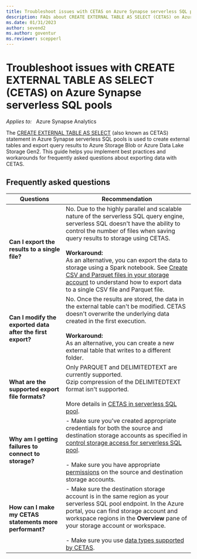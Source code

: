 ```yaml
---
title: Troubleshoot issues with CETAS on Azure Synapse serverless SQL pools
description: FAQs about CREATE EXTERNAL TABLE AS SELECT (CETAS) on Azure Synapse serverless SQL pools.
ms.date: 01/31/2023
author: sevend2
ms.author: goventur
ms.reviewer: scepperl
---
```


# Troubleshoot issues with CREATE EXTERNAL TABLE AS SELECT (CETAS) on Azure Synapse serverless SQL pools

_Applies to:_ &nbsp; Azure Synapse Analytics

The [CREATE EXTERNAL TABLE AS SELECT](/azure/synapse-analytics/sql/develop-tables-cetas) (also known as CETAS) statement in Azure Synapse serverless SQL pools is used to create external tables and export query results to Azure Storage Blob or Azure Data Lake Storage Gen2. This guide helps you implement best practices and workarounds for frequently asked questions about exporting data with CETAS.

## Frequently asked questions

|Questions|Recommendation|
|--|--|
|**Can I export the results to a single file?**|No. Due to the highly parallel and scalable nature of the serverless SQL query engine, serverless SQL doesn't have the ability to control the number of files when saving query results to storage using CETAS.<br><br>**Workaround:**<br>As an alternative, you can export the data to storage using a Spark notebook. See [Create CSV and Parquet files in your storage account](/azure/synapse-analytics/get-started-analyze-storage#create-csv-and-parquet-files-in-your-storage-account) to understand how to export data to a single CSV file and Parquet file.|
|**Can I modify the exported data after the first export?**|No. Once the results are stored, the data in the external table can't be modified. CETAS doesn't overwrite the underlying data created in the first execution.<br><br>**Workaround:**<br>As an alternative, you can create a new external table that writes to a different folder.|
|**What are the supported export file formats?**|Only PARQUET and DELIMITEDTEXT are currently supported.<br>Gzip compression of the DELIMITEDTEXT format isn't supported.<br><br>More details in [CETAS in serverless SQL pool](/azure/synapse-analytics/sql/develop-tables-cetas).|
|**Why am I getting failures to connect to storage?**|- Make sure you've created appropriate credentials for both the source and destination storage accounts as specified in [control storage access for serverless SQL pool](/azure/synapse-analytics/sql/develop-storage-files-storage-access-control).<br><br> - Make sure you have appropriate [permissions](/azure/synapse-analytics/sql/develop-tables-cetas#permissions) on the source and destination storage accounts.|
|**How can I make my CETAS statements more performant?**|- Make sure the destination storage account is in the same region as your serverless SQL pool endpoint. In the Azure portal, you can find storage account and workspace regions in the **Overview** pane of your storage account or workspace.<br><br>- Make sure you use [data types supported by CETAS](/azure/synapse-analytics/sql/develop-tables-cetas#supported-data-types).|
